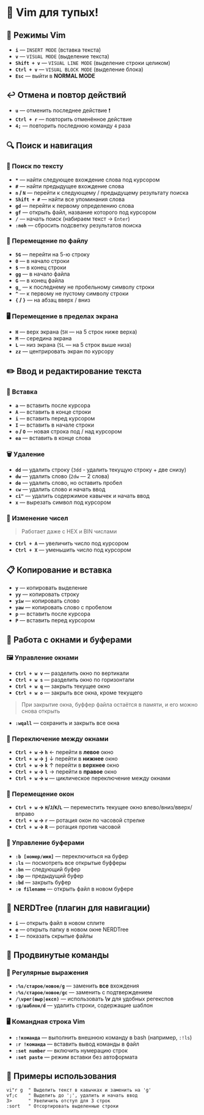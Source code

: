 # 🚀 Vim для тупых!  

## 🔄 Режимы Vim  

- **`i`** — `INSERT MODE` (вставка текста)  
- **`v`** — `VISUAL MODE` (выделение текста)  
- **`Shift + v`** — `VISUAL LINE MODE` (выделение строки целиком)  
- **`Ctrl + v`** — `VISUAL BLOCK MODE` (выделение блока)  
- **`Esc`** — выйти в **NORMAL MODE**  

## ↩️ Отмена и повтор действий  

- **`u`** — отменить последнее действие ❗  
- **`Ctrl + r`** — повторить отменённое действие  
- **`4;`** — повторить последнюю команду `4` раза  

## 🔍 Поиск и навигация  

### 🔎 Поиск по тексту  
- **`*`** — найти следующее вхождение слова под курсором  
- **`#`** — найти предыдущее вхождение слова  
- **`n` / `N`** — перейти к следующему / предыдущему результату поиска  
- **`Shift + #`** — найти все упоминания слова  
- **`gd`** — перейти к первому определению слова  
- **`gf`** — открыть файл, название которого под курсором  
- **`/`** — начать поиск (набираем текст → `Enter`)  
- **`:noh`** — сбросить подсветку результатов поиска  

### 🏃 Перемещение по файлу  
- **`5G`** — перейти на 5-ю строку  
- **`0`** — в начало строки  
- **`$`** — в конец строки  
- **`gg`** — в начало файла  
- **`G`** — в конец файла  
- **`g_`** — к последнему не пробельному символу строки  
- **`^`** — к первому не пустому символу строки  
- **`{` / `}`** — на абзац вверх / вниз  

### 🖥️ Перемещение в пределах экрана  
- **`H`** — верх экрана (`5H` — на 5 строк ниже верха)  
- **`M`** — середина экрана  
- **`L`** — низ экрана (`5L` — на 5 строк выше низа)  
- **`zz`** — центрировать экран по курсору  

## ✏️ Ввод и редактирование текста  

### 📝 Вставка  
- **`a`** — вставить после курсора  
- **`A`** — вставить в конце строки  
- **`i`** — вставить перед курсором  
- **`I`** — вставить в начале строки  
- **`o` / `O`** — новая строка под / над курсором  
- **`ea`** — вставить в конце слова  

### 🗑️ Удаление  
- **`dd`** — удалить строку (`3dd` - удалить текущую строку + две снизу)  
- **`dw`** — удалить слово (`2dw` — 2 слова)  
- **`de`** — удалить слово, но оставить пробел  
- **`cw`** — удалить слово и начать ввод  
- **`ci"`** — удалить содержимое кавычек и начать ввод  
- **`x`** — вырезать символ под курсором  

### 🔢 Изменение чисел
> Работает даже с HEX и BIN числами
- **`Ctrl + A`** — увеличить число под курсором
- **`Ctrl + X`** — уменьшить число под курсором

## 📋 Копирование и вставка  
- **`y`** — копировать выделение  
- **`yy`** — копировать строку  
- **`yiw`** — копировать слово  
- **`yaw`** — копировать слово с пробелом  
- **`p`** — вставить после курсора  
- **`P`** — вставить перед курсором  

## 📝 Работа с окнами и буферами  

### 🖼 Управление окнами
- **`Ctrl + w v`** — разделить окно по вертикали
- **`Ctrl + w s`** — разделить окно по горизонтали
- **`Ctrl + w q`** — закрыть текущее окно
- **`Ctrl + w o`** — закрыть все окна, кроме текущего
> При закрытие окна, буффер файла остаётся в памяти, и его можно снова открыть
- **`:wqall`** — сохранить и закрыть все окна

### 🔀 Переключение между окнами
- **`Ctrl + w` → `h`** ← перейти в **левое** окно  
- **`Ctrl + w` → `j`** ↓ перейти в **нижнее** окно  
- **`Ctrl + w` → `k`** ↑ перейти в **верхнее** окно  
- **`Ctrl + w` → `l`** → перейти в **правое** окно
- **`Ctrl + w` → `w`** — циклическое переключение между окнами

### 🔀 Перемещение окон
- **`Ctrl + w` → `H`/`J`/`K`/`L`** — переместить текущее окно влево/вниз/вверх/вправо
- **`Ctrl + w` → `r`** — ротация окон по часовой стрелке
- **`Ctrl + w` → `R`** — ротация против часовой

### 📂 Управление буферами  
- **`:b [номер/имя]`** — переключиться на буфер  
- **`:ls`** — посмотреть все открытые буфферы
- **`:bn`** — следующий буфер  
- **`:bp`** — предыдущий буфер  
- **`:bd`** — закрыть буфер  
- **`:e filename`** — открыть файл в новом буфере  

## 🌳 NERDTree (плагин для навигации)  
- **`i`** — открыть файл в новом сплите  
- **`e`** — открыть папку в новом окне NERDTree  
- **`I`** — показать скрытые файлы  

## 🔧 Продвинутые команды  

### 🔄 Регулярные выражения  
- **`:%s/старое/новое/g`** — заменить **все** вхождения  
- **`:%s/старое/новое/gc`** — заменить с подтверждением  
- **`/\vрег(выр|експ)`** — использовать **\v** для удобных регекспов  
- **`:g/шаблон/d`** — удалить строки, содержащие шаблон  

### 🖥️ Командная строка Vim  
- **`:!команда`** — выполнить внешнюю команду в bash (например, `:!ls`)
- **`:r !команда`** — вставить вывод команды в файл
- **`:set number`** — включить нумерацию строк
- **`:set paste`** — режим вставки без автоформата

## 🎯 Примеры использования
```vim
vi"r g  " Выделить текст в кавычках и заменить на 'g'
vf;c    " Выделить до ';', удалить и начать ввод
3>      " Увеличить отступ для 3 строк
:sort   " Отсортировать выделенные строки
```